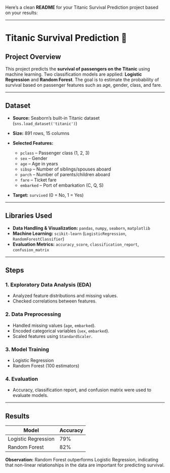 Here’s a clean **README** for your Titanic Survival Prediction project based on your results:

---

# Titanic Survival Prediction 🚢

## Project Overview

This project predicts the **survival of passengers on the Titanic** using machine learning. Two classification models are applied: **Logistic Regression** and **Random Forest**. The goal is to estimate the probability of survival based on passenger features such as age, gender, class, and fare.

---

## Dataset

* **Source:** Seaborn’s built-in Titanic dataset (`sns.load_dataset('titanic')`)
* **Size:** 891 rows, 15 columns
* **Selected Features:**

  * `pclass` – Passenger class (1, 2, 3)
  * `sex` – Gender
  * `age` – Age in years
  * `sibsp` – Number of siblings/spouses aboard
  * `parch` – Number of parents/children aboard
  * `fare` – Ticket fare
  * `embarked` – Port of embarkation (C, Q, S)
* **Target:** `survived` (0 = No, 1 = Yes)

---

## Libraries Used

* **Data Handling & Visualization:** `pandas`, `numpy`, `seaborn`, `matplotlib`
* **Machine Learning:** `scikit-learn` (`LogisticRegression`, `RandomForestClassifier`)
* **Evaluation Metrics:** `accuracy_score`, `classification_report`, `confusion_matrix`

---

## Steps

### 1. Exploratory Data Analysis (EDA)

* Analyzed feature distributions and missing values.
* Checked correlations between features.

### 2. Data Preprocessing

* Handled missing values (`age`, `embarked`).
* Encoded categorical variables (`sex`, `embarked`).
* Scaled features using `StandardScaler`.

### 3. Model Training

* Logistic Regression
* Random Forest (100 estimators)

### 4. Evaluation

* Accuracy, classification report, and confusion matrix were used to evaluate models.

---

## Results

| Model               | Accuracy |
| ------------------- | -------- |
| Logistic Regression | 79%      |
| Random Forest       | 82%      |

**Observation:**
Random Forest outperforms Logistic Regression, indicating that non-linear relationships in the data are important for predicting survival.